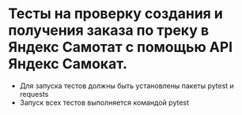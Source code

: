 # Тесты на проверку создания и получения заказа по треку в Яндекс Самотат с помощью API Яндекс Самокат.
- Для запуска тестов должны быть установлены пакеты pytest и requests
- Запуск всех тестов выполняется командой pytest